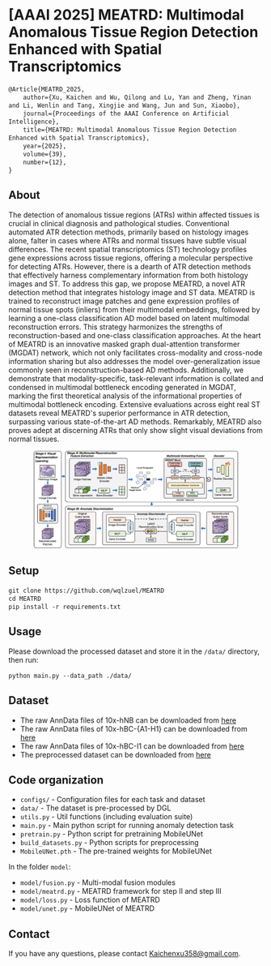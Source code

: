 # [AAAI 2025] MEATRD: Multimodal Anomalous Tissue Region Detection Enhanced with Spatial Transcriptomics
```
@Article{MEATRD_2025,
    author={Xu, Kaichen and Wu, Qilong and Lu, Yan and Zheng, Yinan and Li, Wenlin and Tang, Xingjie and Wang, Jun and Sun, Xiaobo},
    journal={Proceedings of the AAAI Conference on Artificial Intelligence},
    title={MEATRD: Multimodal Anomalous Tissue Region Detection Enhanced with Spatial Transcriptomics},
    year={2025},
    volume={39},
    number={12},
}
```
## About
The detection of anomalous tissue regions (ATRs) within affected tissues is crucial in clinical diagnosis and pathological studies. Conventional automated ATR detection methods, primarily based on histology images alone, falter in cases where ATRs and normal tissues have subtle visual differences. The recent spatial transcriptomics (ST) technology profiles gene expressions across tissue regions, offering a molecular perspective for detecting ATRs. However, there is a dearth of ATR detection methods that effectively harness complementary information from both histology images and ST. To address this gap, we propose MEATRD, a novel ATR detection method that integrates histology image and ST data. MEATRD is trained to reconstruct image patches and gene expression profiles of normal tissue spots (inliers) from their multimodal embeddings, followed by learning a one-class classification AD model based on latent multimodal reconstruction errors. This strategy harmonizes the strengths of reconstruction-based and one-class classification approaches. At the heart of MEATRD is an innovative masked graph dual-attention transformer (MGDAT) network, which not only facilitates cross-modality and cross-node information sharing but also addresses the model over-generalization issue commonly seen in reconstruction-based AD methods. Additionally, we demonstrate that modality-specific, task-relevant information is collated and condensed in multimodal bottleneck encoding generated in MGDAT, marking the first theoretical analysis of the informational properties of multimodal bottleneck encoding. Extensive evaluations across eight real ST datasets reveal MEATRD's superior performance in ATR detection, surpassing various state-of-the-art AD methods. Remarkably, MEATRD also proves adept at discerning ATRs that only show slight visual deviations from normal tissues.

<div align=center>
<img src='MEATRD.png' width='80%'>
</div>

## Setup

```
git clone https://github.com/wqlzuel/MEATRD
cd MEATRD
pip install -r requirements.txt
```

## Usage
Please download the processed dataset and store it in the ```/data/``` directory, then run:
```
python main.py --data_path ./data/
```

## Dataset
- The raw AnnData files of 10x-hNB can be downloaded from [here](https://cellxgene.cziscience.com/collections/4195ab4c-20bd-4cd3-8b3d-65601277e731)
- The raw AnnData files of 10x-hBC-{A1-H1} can be downloaded from [here](https://github.com/almaan/her2st)
- The raw AnnData files of 10x-hBC-I1 can be downloaded from [here](https://zenodo.org/records/10437391)
- The preprocessed dataset can be downloaded from [here](https://drive.google.com/drive/folders/1PE_n5X8cY3t4RNYVDtwJW-k5i8p6XqoU?usp=drive_link)

## Code organization
- `configs/` - Configuration files for each task and dataset
- `data/` - The dataset is pre-processed by DGL
- `utils.py` - Util functions (including evaluation suite)
- `main.py` - Main python script for running anomaly detection task
- `pretrain.py` - Python script for pretraining MobileUNet
- `build_datasets.py` - Python scripts for preprocessing
- `MobileUNet.pth` - The pre-trained weights for MobileUNet

In the folder `model`:
- `model/fusion.py` - Multi-modal fusion modules
- `model/meatrd.py` - MEATRD framework for step II and step III
- `model/loss.py` - Loss function of MEATRD
- `model/unet.py` - MobileUNet of MEATRD


## Contact
If you have any questions, please contact Kaichenxu358@gmail.com.
